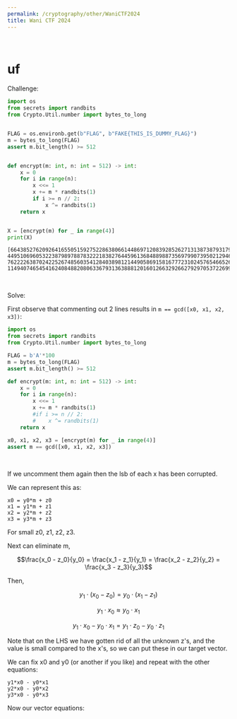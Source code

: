 ```yaml
---
permalink: /cryptography/other/WaniCTF2024
title: Wani CTF 2024
---
```



<br>


# uf

Challenge:

```python
import os
from secrets import randbits
from Crypto.Util.number import bytes_to_long


FLAG = os.environb.get(b"FLAG", b"FAKE{THIS_IS_DUMMY_FLAG}")
m = bytes_to_long(FLAG)
assert m.bit_length() >= 512


def encrypt(m: int, n: int = 512) -> int:
    x = 0
    for i in range(n):
        x <<= 1
        x += m * randbits(1)
        if i >= n // 2:
            x ^= randbits(1)
    return x


X = [encrypt(m) for _ in range(4)]
print(X)
```

```
[6643852762092641655051592752286380661448697120839285262713138738793179330857521051418707355387198243788554658967735136760757552410466512939791351078152197994352930016306075464400264019640466277732596022216246131141036813931972036259910390741311141390889450882074162723823607552591155184799627590418587536982033939537563823, 4495106960532238798978878322218382764459613684889887356979907395021294655849239390809608204284927849117763119933285899077777162943233437728643056322845118660545730870443735090094400144586494098834221418487123653668703665085461676013454922344247818407399456870636622800919629442727075235809213114639237367651539678560390951, 7622226387024225267485603541284038981214490586915816777231024576546652676746968149372915915975325662783469952634025859954515971134032563991925283958708572235632178937041656690377178266198211581176947491463237398083133658483056792368618417698027992083481412961301906342594056438180675328433412539805240307255787971167535638, 1149407465454162408488208063367931363888120160126632926627929705372269921465081968665764846439238807939361247987642326885758277171318666479752274577607727935160689442316433824450832192798328252739495913920016290902086534688608562545166349970831960156036289570935410160077618096614135121287858428753273136461851339553609896]
```

<br>

Solve:

First observe that commenting out 2 lines results in `m == gcd([x0, x1, x2, x3])`:

```python
import os
from secrets import randbits
from Crypto.Util.number import bytes_to_long

FLAG = b'A'*100
m = bytes_to_long(FLAG)
assert m.bit_length() >= 512

def encrypt(m: int, n: int = 512) -> int:
    x = 0
    for i in range(n):
        x <<= 1
        x += m * randbits(1)
        #if i >= n // 2:
        #    x ^= randbits(1)
    return x

x0, x1, x2, x3 = [encrypt(m) for _ in range(4)]
assert m == gcd([x0, x1, x2, x3])
```

<br>

If we uncomment them again then the lsb of each x has been corrupted. 

We can represent this as:

```
x0 = y0*m + z0
x1 = y1*m + z1
x2 = y2*m + z2
x3 = y3*m + z3
```

For small z0, z1, z2, z3.

Next can eliminate m, 

$$\frac{x_0 - z_0}{y_0} = \frac{x_1 - z_1}{y_1} = \frac{x_2 - z_2}{y_2} = \frac{x_3 - z_3}{y_3}$$

Then, 

$$y_1 \cdot (x_0 - z_0) = y_0 \cdot (x_1 - z_1)$$

$$y_1 \cdot x_0 \approx y_0 \cdot x_1$$

$$y_1 \cdot x_0 - y_0 \cdot x_1 = y_1 \cdot z_0 - y_0 \cdot z_1$$

Note that on the LHS we have gotten rid of all the unknown z's, and the value is small compared to the x's, so we can put these in our target vector. 

We can fix x0 and y0 (or another if you like) and repeat with the other equations:

```
y1*x0 - y0*x1 
y2*x0 - y0*x2
y3*x0 - y0*x3
```

Now our vector equations:
